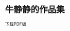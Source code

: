 # 牛静静的作品集

<style>
    img {box-shadow: 0 0 3px rgba(0,0,0,.3);}
</style>

[下载PDF版](pdf/jingjingniu.pdf)

<img src="images/01.jpg" alt="">

<img src="images/02.jpg" alt="">

<img src="images/03.jpg" alt="">

<img src="images/04.jpg" alt="">

<img src="images/05.jpg" alt="">

<img src="images/06.jpg" alt="">

<img src="images/07.jpg" alt="">

<img src="images/08.jpg" alt="">

<img src="images/09.jpg" alt="">

<img src="images/10.jpg" alt="">

<img src="images/11.jpg" alt="">

<img src="images/12.jpg" alt="">

<img src="images/13.jpg" alt="">

<img src="images/14.jpg" alt="">

<img src="images/15.jpg" alt="">

<img src="images/16.jpg" alt="">

<img src="images/17.jpg" alt="">

<img src="images/18.jpg" alt="">

<img src="images/19.jpg" alt="">

<img src="images/20.jpg" alt="">

<img src="images/21.jpg" alt="">

<img src="images/22.jpg" alt="">

<img src="images/23.jpg" alt="">

<img src="images/24.jpg" alt="">

<img src="images/25.jpg" alt="">
